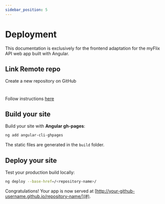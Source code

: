 ```yaml
---
sidebar_position: 5
---
```


# Deployment

This documentation is exclusively for the frontend adaptation for the myFlix API web app built with Angular.

## Link Remote repo

Create a new repository on GitHub
#
Follow instructions [here](https://pages.github.com)

## Build your site

Build your site with **Angular gh-pages**:

```bash
ng add angular-cli-ghpages
```

The static files are generated in the `build` folder.

## Deploy your site

Test your production build locally:

```bash
ng deploy --base-href=/<repository-name>/
```

Congratulations! Your app is now served at [http://your-github-username.github.io/repository-name/](#).



